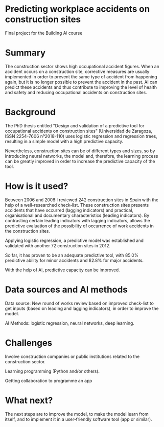 # Predicting workplace accidents on construction sites
Final project for the Building AI course

# Summary
The construction sector shows high occupational accident figures. When an accident occurs on a construction site, corrective measures are usually implemented in order
to prevent the same type of accident from happening again, but it is no longer possible to prevent the accident in the past. AI can predict these accidents 
and thus contribute to improving the level of health and safety and reducing occupational accidents on construction sites.

# Background
The PhD thesis entitled "Design and validation of a predictive tool for occupational accidents on construction sites" (Universidad de Zaragoza, ISSN 2254-7606 nº2018-110)
uses logistic regression and regression trees, resulting in a simple model with a high predictive capacity.

Nevertheless, construction sites can be of different types and sizes, so by introducing neural networks, the model and, therefore, the learning process 
can be greatly improved in order to increase the predictive capacity of the tool.

# How is it used?
Between 2006 and 2008 I reviewed 242 construction sites in Spain with the help of a well-researched check-list. These construction sites presents accidents 
that have occurred (lagging indicators) and practical, organisational and documentary characteristics (leading indicators). By contrasting certain leading indicators 
with lagging indicators, allows the predictive evaluation of the possibility of occurrence of work accidents in the construction sites. 

Applying logistic regression, a predictive model was established and validated with another 72 construction sites in 2012. 

So far, it has proven to be an adequate predictive tool, with 85.0% predictive ability for minor accidents and 82.8% for major accidents. 

With the help of AI, predictive capacity can be improved.

# Data sources and AI methods
Data source: New round of works review based on improved check-list to get inputs (based on leading and lagging indicators), in order to improve the model.

AI Methods: logistic regression, neural networks, deep learning.

# Challenges
Involve construction companies or public institutions related to the construction sector.

Learning programming (Python and/or others).

Getting collaboration to programme an app

# What next?
The next steps are to improve the model, to make the model learn from itself, and to implement it in a user-friendly software tool (app or similar).
